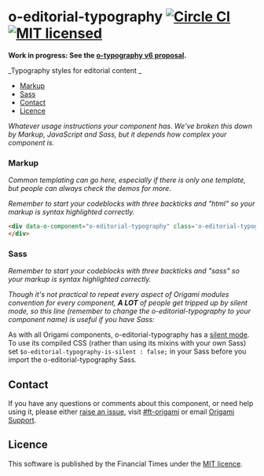 o-editorial-typography [![Circle CI](https://circleci.com/gh/Financial-Times/o-editorial-typography/tree/master.svg?style=svg)](https://circleci.com/gh/Financial-Times/o-editorial-typography/tree/master)[![MIT licensed](https://img.shields.io/badge/license-MIT-blue.svg)](#licence)
=================

**Work in progress: See the [o-typography v6 proposal](https://github.com/Financial-Times/o-typography/issues/203).**

_Typography styles for editorial content _

- [Markup](#markup)
- [Sass](#sass)
- [Contact](#contact)
- [Licence](#licence)

_Whatever usage instructions your component has. We've broken this down by Markup, JavaScript and Sass, but it depends how complex your component is._

### Markup

_Common templating can go here, especially if there is only one template, but people can always check the demos for more._

_Remember to start your codeblocks with three backticks and "html" so your markup is syntax highlighted correctly._

```html
<div data-o-component="o-editorial-typography" class='o-editorial-typography'>
</div>
```

### Sass
_Remember to start your codeblocks with three backticks and "sass" so your markup is syntax highlighted correctly._

_Though it's not practical to repeat every aspect of Origami modules convention for every component, **A LOT** of people get tripped up by silent mode, so this line (remember to change the o-editorial-typography to your component name) is useful if you have Sass:_

As with all Origami components, o-editorial-typography has a [silent mode](http://origami.ft.com/docs/syntax/scss/#silent-styles). To use its compiled CSS (rather than using its mixins with your own Sass) set `$o-editorial-typography-is-silent : false;` in your Sass before you import the o-editorial-typography Sass.

## Contact

If you have any questions or comments about this component, or need help using it, please either [raise an issue](https://github.com/Financial-Times/o-editorial-typography/issues), visit [#ft-origami](https://financialtimes.slack.com/messages/ft-origami/) or email [Origami Support](mailto:origami-support@ft.com).

## Licence

This software is published by the Financial Times under the [MIT licence](http://opensource.org/licenses/MIT).
